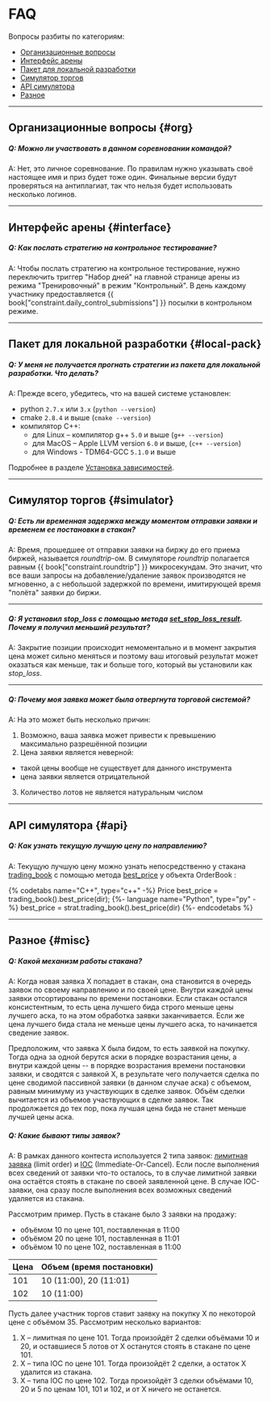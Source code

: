 # FAQ

Вопросы разбиты по категориям:

- [Организационные вопросы](#org)
- [Интерфейс арены](#interface)
- [Пакет для локальной разработки](#local-pack)
- [Симулятор торгов](#simulator)
- [API симулятора](#api)
- [Разное](#misc)

---

## Организационные вопросы {#org}

##### Q: Можно ли участвовать в данном соревновании командой?

A: Нет, это личное соревнование.
По правилам нужно указывать своё настоящее имя и приз будет тоже один.
Финальные версии будут проверяться на антиплагиат, так что нельзя будет использовать несколько логинов.

---

## Интерфейс арены {#interface}

##### Q: Как послать стратегию на контрольное тестирование?

A: Чтобы послать стратегию на контрольное тестирование, нужно переключить триггер "Набор дней" на главной странице арены из режима "Тренировочный" в режим "Контрольный".
В день каждому участнику предоставляется {{ book["constraint.daily_control_submissions"] }} посылки в контрольном режиме.

---

## Пакет для локальной разработки {#local-pack}

##### Q: У меня не получается прогнать стратегии из пакета для локальной разработки. Что делать?

A: Прежде всего, убедитесь, что на вашей системе установлен:

- python `2.7.x` или `3.x` (`python --version`)
- cmake `2.8.4` и выше (`cmake --version`)
- компилятор C++:
  - для Linux – компилятор g++ `5.0` и выше (`g++ --version`)
  - для MacOS – Apple LLVM version `6.0` и выше, (`c++ --version`)
  - для Windows - TDM64-GCC `5.1.0` и выше

Подробнее в разделе [Установка зависимостей](/local-pack/requirements.md).

---

## Симулятор торгов {#simulator}

##### Q: Есть ли временная задержка между моментом отправки заявки и временем ее постановки в стакан?

A: Время, прошедшее от отправки заявки на биржу до его приема биржей, называется *roundtrip*-ом.
В симуляторе *roundtrip* полагается равным {{ book["constraint.roundtrip"] }} микросекундам.
Это значит, что все ваши запросы на добавление/удаление заявок производятся не мгновенно, а с небольшой задержкой по времени, имитирующей время "полёта" заявки до биржи.

---

##### Q: Я установил *stop_loss* c помощью метода [set_stop_loss_result](api/ParticipantStrategy.md#set_stop_loss_result). Почему я получил меньший результат?

A: Закрытие позиции происходит немоментально и в момент закрытия цена может сильно меняться и поэтому ваш итоговый результат может оказаться как меньше, так и больше того, который вы установили как *stop_loss*.

---

##### Q: Почему моя заявка может была отвергнута торговой системой?

A: На это может быть несколько причин:

1. Возможно, ваша заявка может привести к превышению максимально разрешённой позиции
2. Цена заявки является неверной:
  - такой цены вообще не существует для данного инструмента
  - цена заявки является отрицательной
3. Количество лотов не является натуральным числом

---

## API симулятора {#api}

##### Q: Как узнать текущую лучшую цену по направлению?

A: Текущую лучшую цену можно узнать непосредственно у стакана [trading_book](api/ParticipantStrategy.md#trading_book) c помощью метода [best_price](api/OrderBook.md#best_price) у объекта OrderBook :

{% codetabs name="C++", type="c++" -%}
Price best_price = trading_book().best_price(dir);
{%- language name="Python", type="py" -%}
best_price = strat.trading_book().best_price(dir)
{%- endcodetabs %}

---

## Разное {#misc}

##### Q: Какой механизм работы стакана?

A: Когда новая заявка X попадает в стакан, она становится в очередь заявок по своему направлению и по своей цене.
Внутри каждой цены заявки отсортированы по времени постановки.
Если стакан остался консистентным, то есть цена лучшего бида строго меньше цены лучшего аска, то на этом обработка заявки заканчивается.
Если же цена лучшего бида стала не меньше цены лучшего аска, то начинается сведение заявок.

Предположим, что заявка X была бидом, то есть заявкой на покупку.
Тогда одна за одной берутся аски в порядке возрастания цены, а внутри каждой цены -- в порядке возрастания времени постановки заявки, и сводятся с заявкой X, в результате чего получается сделка по цене сводимой пассивной заявки (в данном случае аска) c объемом, равным минимуму из участвующих в сделке заявок.
Объём сделки вычитается из объемов участвующих в сделке заявок.
Так продолжается до тех пор, пока лучшая цена бида не станет меньше лучшей цены аска.

##### Q: Какие бывают типы заявок?

A: В рамках данного контеста используется 2 типа заявок: [лимитная заявка](terms.md#limit_order) (limit order) и [IOC](terms.md#ioc_order) (Immediate-Or-Cancel).
Если после выполнения всех сведений от заявки что-то осталось, то в случае лимитной заявки она остаётся стоять в стакане по своей заявленной цене.
В случае IOC-заявки, она сразу после выполнения всех возможных сведений удаляется из стакана.

Рассмотрим пример.
Пусть в стакане было 3 заявки на продажу:

- объёмом 10 по цене 101, поставленная в 11:00
- объёмом 20 по цене 101, поставленная в 11:01
- объёмом 10 по цене 102, поставленная в 11:00

| Цена | Объем (время постановки) |
| --- | --- |
| 101 | 10 (11:00), 20 (11:01) |
| 102 | 10 (11:00) |

Пусть далее участник торгов ставит заявку на покупку X по некоторой цене с объёмом 35.
Рассмотрим несколько вариантов:

1. X – лимитная по цене 101.
  Тогда произойдёт 2 сделки объёмами 10 и 20, и оставшиеся 5 лотов от X останутся стоять в стакане по цене 101.
2. X – типа IOC по цене 101.
  Тогда произойдёт 2 сделки, а остаток X удалится из стакана.
3. X – типа IOC по цене 102.
  Тогда произойдёт 3 сделки объёмами 10, 20 и 5 по ценам 101, 101 и 102, и от X ничего не останется.
